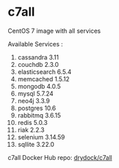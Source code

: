 # c7all
CentOS 7 image with all services

Available Services :

1. cassandra 3.11
2. couchdb 2.3.0
3. elasticsearch 6.5.4
4. memcached 1.5.12
5. mongodb 4.0.5
6. mysql 5.7.24
7. neo4j 3.3.9
8. postgres 10.6
9. rabbitmq 3.6.15
10. redis 5.0.3
12. riak 2.2.3
13. selenium 3.14.59
14. sqllite 3.22.0

c7all Docker Hub repo: [drydock/c7all](https://hub.docker.com/r/drydock/c7all/)
